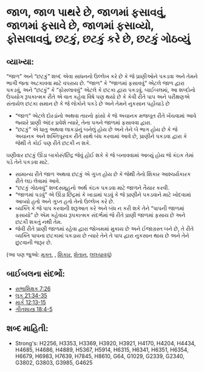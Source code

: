 # જાળ, જાળ પાથરે છે, જાળમાં ફસાવવું, જાળમાં ફસાવે છે, જાળમાં ફસાવ્યો, ફોસલાવવું, છટકું, છટકું કરે છે, છટકું ગોઠવ્યું 

## વ્યાખ્યા: 

“જાળ” અને “છટકું” શબ્દ એવા સાધનનો ઉલ્લેખ કરે છે કે જે પ્રાણીઓને પકડવા અને તેમને ભાગી જતા અટકાવવા માટે વપરાય છે.
“જાળ” કે “જાળમાં ફસાવવું” એટલે જાળ દ્વારા પકડવું, અને “છટકું” કે “ફોસલાવવું” એટલે કે છટકા દ્વારા પકડવું.
બાઈબલમાં, આ શબ્દોનો ઉપયોગ રૂપકાત્મક રીતે એ વાત કહેવા વિષે પણ થયો છે કે કેવી રીતે પાપ અને પરીક્ષણએ સંતાયેલ છટકા સમાન છે કે જે લોકોને પકડે છે અને તેમને નુકસાન પહોંચાડે છે

* “જાળ” એટલે દોરડાંનો અથવા તારનો ફાંસો કે જે અચાનક મજબૂત રીતે ખેંચવામાં આવે જ્યારે પ્રાણી અંદર પ્રવેશે ત્યારે, તેના પગને જાળમાં ફસાવવા દ્વારા.
* “છટકું” એ ધાતુ અથવા લાકડાંનું બનેલું હોય છે અને તેને બે ભાગ હોય છે કે જે અચાનક અને શક્તિપૂરવક રીતે સાથે બંધ કરવામાં આવે છે, પ્રાણીને પકડવા દ્વારા કે જેથી તે કોઈ પણ રીતે છટકી ન શકે.

ઘણીવાર છટકું ઊંડા બાકોરું/છિદ્ર જેવું હોઈ શકે કે જે બનાવવામાં આવ્યું હોય જે કંઇક તેમાં પડે તેને પકડવા માટે.

* સામાન્ય રીતે જાળ અથવા છટકું એ ગુપ્ત હોય છે કે જેથી તેનો શિકાર આશ્ચર્યકારક રીતે લઇ લેવામાં આવે.
* “છટકું ગોઠવવું” શબ્દસમૂહનો અર્થ કંઇક પકડવા માટે જાળને તૈયાર કરવી.
* “જાળમાં પડવું” એ ઊંડા છિદ્રમાં કે ખાડામાં પડવું કે જે પ્રાણીને પકડવાને માટે ખોદવામાં આવ્યો હતો અને ગુપ્ત હતો તેનો ઉલ્લેખ કરે છે.
* વ્યક્તિ કે જે પાપ કરવાની શરૂઆત કરે અને બંધ ન કરી શકે તેને “પાપની જાળમાં ફસાયો” છે એમ કહેવાય રૂપકાત્મક સંદર્ભમાં જે રીતે પ્રાણી જાળમાં ફસાય છે અને છટકી શકતું નથી તેમ.
* જેવી રીતે પ્રાણી જાળમાં રહેવા દ્વારા જોખમમાં મુકાય છે અને ઈજાગ્રસ્ત બને છે, તે રીતે વ્યક્તિ પાપના છટકામાં પકડાય છે ત્યારે તેને તે પાપ દ્વારા નુકસાન થાય છે અને તેને છુટવાની જરૂર છે.

(આ પણ જુઓ: [મુક્ત](../other/free.md), , [શિકાર](../other/prey.md), [શેતાન](../kt/satan.md), [લલચાવવું](../kt/tempt.md))

## બાઈબલના સંદર્ભો: 

* [સભાશિક્ષક 7:26](rc://gu/tn/help/ecc/07/26)
* [લૂક 21:34-35](rc://gu/tn/help/luk/21/34)
* [માર્ક 12:13-15](rc://gu/tn/help/mrk/12/13)
* [ગીતશાસ્ત્ર 18:4-5](rc://gu/tn/help/psa/018/004)

## શબ્દ માહિતી: 

* Strong's: H2256, H3353, H3369, H3920, H3921, H4170, H4204, H4434, H4685, H4686, H4889, H5367, H5914, H6315, H6341, H6351, H6354, H6679, H6983, H7639, H7845, H8610, G64, G1029, G2339, G2340, G3802, G3803, G3985, G4625
